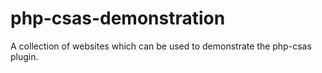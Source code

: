 # php-csas-demonstration

A collection of websites which can be used to demonstrate the php-csas plugin. 